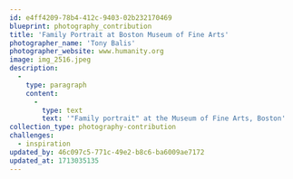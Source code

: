 ```yaml
---
id: e4ff4209-78b4-412c-9403-02b232170469
blueprint: photography_contribution
title: 'Family Portrait at Boston Museum of Fine Arts'
photographer_name: 'Tony Balis'
photographer_website: www.humanity.org
image: img_2516.jpeg
description:
  -
    type: paragraph
    content:
      -
        type: text
        text: '"Family portrait" at the Museum of Fine Arts, Boston'
collection_type: photography-contribution
challenges:
  - inspiration
updated_by: 46c097c5-771c-49e2-b8c6-ba6009ae7172
updated_at: 1713035135
---
```

